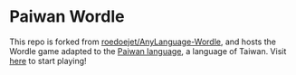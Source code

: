 # Paiwan Wordle

This repo is forked from [roedoejet/AnyLanguage-Wordle](https://github.com/roedoejet/AnyLanguage-Wordle), and hosts the Wordle game adapted to the [Paiwan language](https://en.wikipedia.org/wiki/Paiwan_language), a language of Taiwan. Visit [here](https://howard-haowen.github.io/Wordle/) to start playing!

